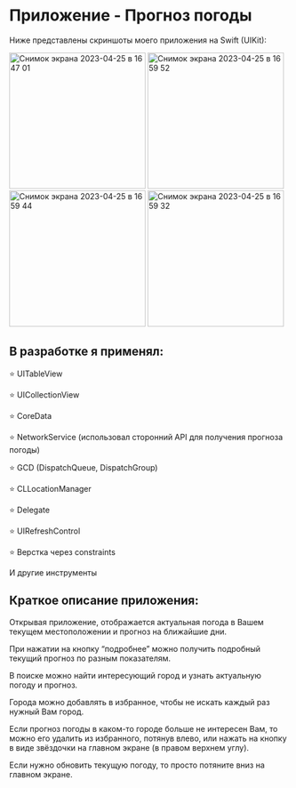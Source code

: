 # Приложение - Прогноз погоды
Ниже представлены скриншоты моего приложения на Swift (UIKit):

<img width="245" alt="Снимок экрана 2023-04-25 в 16 47 01" src="https://user-images.githubusercontent.com/122968178/234297169-d4737951-0a2f-4bc2-9223-88a4046d7c0e.png">   <img width="245" alt="Снимок экрана 2023-04-25 в 16 59 52" src="https://user-images.githubusercontent.com/122968178/234301113-6322c14f-f882-4e4e-889f-c1a33c0348c5.png">
<img width="245" alt="Снимок экрана 2023-04-25 в 16 59 44" src="https://user-images.githubusercontent.com/122968178/234301188-e11154fb-369d-489f-b5da-69690c52e66e.png">  <img width="245" alt="Снимок экрана 2023-04-25 в 16 59 32" src="https://user-images.githubusercontent.com/122968178/234301926-1e144718-b3e2-490a-986e-eb068fab5919.png">

## В разработке я применял:

⭐ UITableView

⭐ UICollectionView

⭐ CoreData

⭐ NetworkService (использовал сторонний API для получения прогноза погоды)

⭐ GCD (DispatchQueue, DispatchGroup)

⭐ CLLocationManager

⭐ Delegate

⭐ UIRefreshControl

⭐ Верстка через constraints

И другие инструменты

## Краткое описание приложения:

Открывая приложение, отображается актуальная погода в Вашем текущем местоположении и прогноз на ближайшие дни.

При нажатии на кнопку “подробнее” можно получить подробный текущий прогноз по разным показателям.

В поиске можно найти интересующий город и узнать актуальную погоду и прогноз.

Города можно добавлять в избранное, чтобы не искать каждый раз нужный Вам город.

Если прогноз погоды в каком-то городе больше не интересен Вам, то можно его удалить из избранного, потянув влево, или нажать на кнопку в виде звёздочки на главном экране (в правом верхнем углу).

Если нужно обновить текущую погоду, то просто потяните вниз на главном экране.
